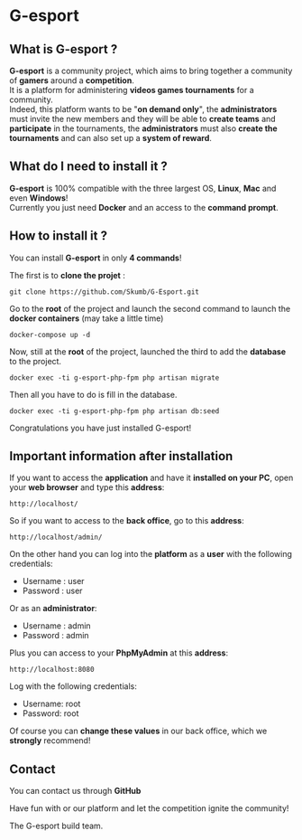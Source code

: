 # G-esport

## What is G-esport ?

**G-esport** is a community project, which aims to bring together a community of **gamers** around a **competition**.<br/>
It is a platform for administering **videos games tournaments** for a community.<br/>
Indeed, this platform wants to be "**on demand only**", the **administrators** must invite the new members and they will be able to **create teams** and **participate** in the tournaments, the **administrators** must also **create the tournaments** and can also set up a **system of reward**.

## What do I need to install it ?

**G-esport** is 100% compatible with the three largest OS, **Linux**, **Mac** and even **Windows**!<br/>
Currently you just need **Docker** and an access to the **command prompt**.

## How to install it ?

You can install **G-esport** in only **4 commands**!

The first is to **clone the projet** : 

	git clone https://github.com/Skumb/G-Esport.git

Go to the **root** of the project and launch the second command to launch the **docker containers** (may take a little time)

	docker-compose up -d

Now, still at the **root** of the project, launched the third to add the **database** to the project.

	docker exec -ti g-esport-php-fpm php artisan migrate

Then all you have to do is fill in the database.

	docker exec -ti g-esport-php-fpm php artisan db:seed

Congratulations you have just installed G-esport!

## Important information after installation

If you want to access the **application** and have it **installed on your PC**, open your **web browser** and type this **address**:
	
	http://localhost/

So if you want to access to the **back office**, go to this **address**:

	http://localhost/admin/


On the other hand you can log into the **platform** as a **user** with the following credentials:

- Username : user
- Password : user

Or as an **administrator**:

- Username : admin
- Password : admin

Plus you can access to your **PhpMyAdmin** at this **address**:

	http://localhost:8080

Log with the following credentials:

- Username: root
- Password: root

Of course you can **change these values** in our back office, which we **strongly** recommend!

## Contact

You can contact us through **GitHub**

Have fun with or our platform and let the competition ignite the community!

The G-esport build team.





